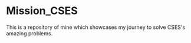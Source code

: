 # Mission_CSES
This is a repository of mine which showcases my journey to solve CSES's amazing problems.
